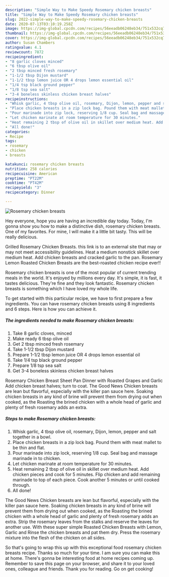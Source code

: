 ```yaml
---
description: "Simple Way to Make Speedy Rosemary chicken breasts"
title: "Simple Way to Make Speedy Rosemary chicken breasts"
slug: 2022-simple-way-to-make-speedy-rosemary-chicken-breasts
date: 2020-07-13T03:10:19.258Z
image: https://img-global.cpcdn.com/recipes/56eeadb06248eb34/751x532cq70/rosemary-chicken-breasts-recipe-main-photo.jpg
thumbnail: https://img-global.cpcdn.com/recipes/56eeadb06248eb34/751x532cq70/rosemary-chicken-breasts-recipe-main-photo.jpg
cover: https://img-global.cpcdn.com/recipes/56eeadb06248eb34/751x532cq70/rosemary-chicken-breasts-recipe-main-photo.jpg
author: Susan Chambers
ratingvalue: 4.1
reviewcount: 7872
recipeingredient:
- "8 garlic cloves minced"
- "6 tbsp olive oil"
- "2 tbsp minced fresh rosemary"
- "1-1/2 tbsp Dijon mustard"
- "1-1/2 tbsp lemon juice OR 4 drops lemon essential oil"
- "1/4 tsp black ground pepper"
- "1/8 tsp sea salt"
- "3-4 boneless skinless chicken breast halves"
recipeinstructions:
- "Whisk garlic, 4 tbsp olive oil, rosemary, Dijon, lemon, pepper and salt together in a bowl."
- "Place chicken breasts in a zip lock bag. Pound them with meat mallet to be thin and flat."
- "Pour marinade into zip lock, reserving 1/8 cup. Seal bag and massage marinade in to chicken."
- "Let chicken marinate at room temperature for 30 minutes."
- "Heat remaining 2 tbsp of olive oil in skillet over medium heat. Add chicken pieces and cook for 5 minutes. Flip chicken and add remaining marinade to top of each piece. Cook another 5 minutes or until cooked through."
- "All done!"
categories:
- Recipe
tags:
- rosemary
- chicken
- breasts

katakunci: rosemary chicken breasts 
nutrition: 258 calories
recipecuisine: American
preptime: "PT22M"
cooktime: "PT42M"
recipeyield: "3"
recipecategory: Dinner

---
```



![Rosemary chicken breasts](https://img-global.cpcdn.com/recipes/56eeadb06248eb34/751x532cq70/rosemary-chicken-breasts-recipe-main-photo.jpg)

Hey everyone, hope you are having an incredible day today. Today, I'm gonna show you how to make a distinctive dish, rosemary chicken breasts. One of my favorites. For mine, I will make it a little bit tasty. This will be really delicious.

Grilled Rosemary Chicken Breasts. this link is to an external site that may or may not meet accessibility guidelines. Heat a medium nonstick skillet over medium heat. Add chicken breasts and cracked garlic to the pan. Rosemary Lemon Roasted Chicken Breasts are the best-roasted chicken recipe ever!!

Rosemary chicken breasts is one of the most popular of current trending meals in the world. It's enjoyed by millions every day. It's simple, it is fast, it tastes delicious. They're fine and they look fantastic. Rosemary chicken breasts is something which I have loved my whole life.


To get started with this particular recipe, we have to first prepare a few ingredients. You can have rosemary chicken breasts using 8 ingredients and 6 steps. Here is how you can achieve it.

<!--inarticleads1-->

##### The ingredients needed to make Rosemary chicken breasts:

1. Take 8 garlic cloves, minced
1. Make ready 6 tbsp olive oil
1. Get 2 tbsp minced fresh rosemary
1. Take 1-1/2 tbsp Dijon mustard
1. Prepare 1-1/2 tbsp lemon juice OR 4 drops lemon essential oil
1. Take 1/4 tsp black ground pepper
1. Prepare 1/8 tsp sea salt
1. Get 3-4 boneless skinless chicken breast halves


Rosemary Chicken Breast Sheet Pan Dinner with Roasted Grapes and Garlic Add chicken breast halves; turn to coat. The Good News Chicken breasts are lean but flavorful, especially with the killer pan sauce here. Soaking chicken breasts in any kind of brine will prevent them from drying out when cooked, as the Roasting the brined chicken with a whole head of garlic and plenty of fresh rosemary adds an extra. 

<!--inarticleads2-->

##### Steps to make Rosemary chicken breasts:

1. Whisk garlic, 4 tbsp olive oil, rosemary, Dijon, lemon, pepper and salt together in a bowl.
1. Place chicken breasts in a zip lock bag. Pound them with meat mallet to be thin and flat.
1. Pour marinade into zip lock, reserving 1/8 cup. Seal bag and massage marinade in to chicken.
1. Let chicken marinate at room temperature for 30 minutes.
1. Heat remaining 2 tbsp of olive oil in skillet over medium heat. Add chicken pieces and cook for 5 minutes. Flip chicken and add remaining marinade to top of each piece. Cook another 5 minutes or until cooked through.
1. All done!


The Good News Chicken breasts are lean but flavorful, especially with the killer pan sauce here. Soaking chicken breasts in any kind of brine will prevent them from drying out when cooked, as the Roasting the brined chicken with a whole head of garlic and plenty of fresh rosemary adds an extra. Strip the rosemary leaves from the stalks and reserve the leaves for another use. With these super simple Roasted Chicken Breasts with Lemon, Garlic and Rinse the chicken breasts and pat them dry. Press the rosemary mixture into the flesh of the chicken on all sides. 

So that's going to wrap this up with this exceptional food rosemary chicken breasts recipe. Thanks so much for your time. I am sure you can make this at home. There's gonna be interesting food at home recipes coming up. Remember to save this page on your browser, and share it to your loved ones, colleague and friends. Thank you for reading. Go on get cooking!
